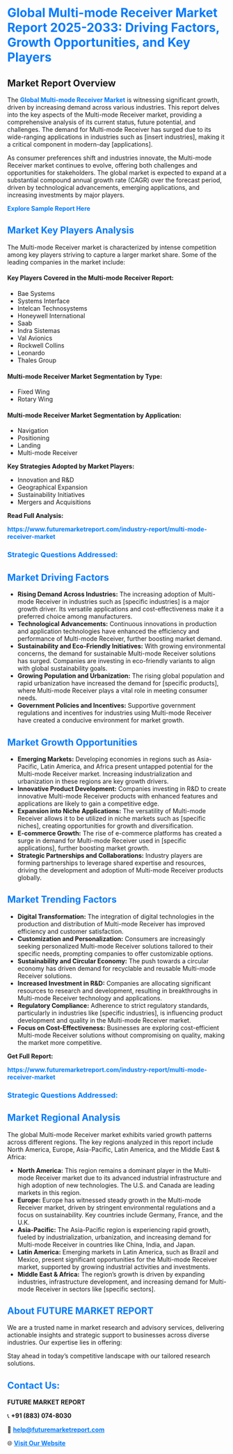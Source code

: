 <h1 style="color: #007BFF;">Global Multi-mode Receiver Market Report 2025-2033: Driving Factors, Growth Opportunities, and Key Players</h1>

<section id="overview">
<h2>Market Report Overview</h2>
<p>The <a href="https://www.futuremarketreport.com/industry-report/multi-mode-receiver-market" style="color: #007BFF; text-decoration: none;"><strong>Global Multi-mode Receiver Market</strong></a> is witnessing significant growth, driven by increasing demand across various industries. This report delves into the key aspects of the Multi-mode Receiver market, providing a comprehensive analysis of its current status, future potential, and challenges. The demand for Multi-mode Receiver has surged due to its wide-ranging applications in industries such as [insert industries], making it a critical component in modern-day [applications].</p>
<p>As consumer preferences shift and industries innovate, the Multi-mode Receiver market continues to evolve, offering both challenges and opportunities for stakeholders. The global market is expected to expand at a substantial compound annual growth rate (CAGR) over the forecast period, driven by technological advancements, emerging applications, and increasing investments by major players.</p>
</section>

<section id="overview">
<p><a href="https://www.futuremarketreport.com/request-sample/reportId=124604" style="color: #007BFF; text-decoration: none;"><strong>Explore Sample Report Here</strong></a></p>
</section>

<section id="key-players">
<h2 style="color: #007BFF;">Market Key Players Analysis</h2>
<p>The Multi-mode Receiver market is characterized by intense competition among key players striving to capture a larger market share. Some of the leading companies in the market include:</p>
<h4>Key Players Covered in the Multi-mode Receiver Report:</h4>
<ul><li>Bae Systems</li><li>Systems Interface</li><li>Intelcan Technosystems</li><li>Honeywell International</li><li>Saab</li><li>Indra Sistemas</li><li>Val Avionics</li><li>Rockwell Collins</li><li>Leonardo</li><li>Thales Group</li></ul>
<h4>Multi-mode Receiver Market Segmentation by Type:</h4>
<ul><li>Fixed Wing</li><li>Rotary Wing</li></ul>

<h4>Multi-mode Receiver Market Segmentation by Application:</h4>
<ul><li>Navigation</li><li>Positioning</li><li>Landing</li><li>Multi-mode Receiver</li></ul>
<p><strong>Key Strategies Adopted by Market Players:</strong></p>
<ul>
<li>Innovation and R&D</li>
<li>Geographical Expansion</li>
<li>Sustainability Initiatives</li>
<li>Mergers and Acquisitions</li>
</ul>
</section>

<section>
<p><strong>Read Full Analysis: </strong></p><a href="https://www.futuremarketreport.com/industry-report/multi-mode-receiver-market" style="color: #007BFF; text-decoration: none;"><strong>https://www.futuremarketreport.com/industry-report/multi-mode-receiver-market</strong></a>
<h3 style="color: #007BFF;">Strategic Questions Addressed:</h3>
</section>

<section id="driving-factors">
<h2 style="color: #007BFF;">Market Driving Factors</h2>
<ul>
<li><strong>Rising Demand Across Industries:</strong> The increasing adoption of Multi-mode Receiver in industries such as [specific industries] is a major growth driver. Its versatile applications and cost-effectiveness make it a preferred choice among manufacturers.</li>
<li><strong>Technological Advancements:</strong> Continuous innovations in production and application technologies have enhanced the efficiency and performance of Multi-mode Receiver, further boosting market demand.</li>
<li><strong>Sustainability and Eco-Friendly Initiatives:</strong> With growing environmental concerns, the demand for sustainable Multi-mode Receiver solutions has surged. Companies are investing in eco-friendly variants to align with global sustainability goals.</li>
<li><strong>Growing Population and Urbanization:</strong> The rising global population and rapid urbanization have increased the demand for [specific products], where Multi-mode Receiver plays a vital role in meeting consumer needs.</li>
<li><strong>Government Policies and Incentives:</strong> Supportive government regulations and incentives for industries using Multi-mode Receiver have created a conducive environment for market growth.</li>
</ul>
</section>

<section id="growth-opportunities">
<h2 style="color: #007BFF;">Market Growth Opportunities</h2>
<ul>
<li><strong>Emerging Markets:</strong> Developing economies in regions such as Asia-Pacific, Latin America, and Africa present untapped potential for the Multi-mode Receiver market. Increasing industrialization and urbanization in these regions are key growth drivers.</li>
<li><strong>Innovative Product Development:</strong> Companies investing in R&D to create innovative Multi-mode Receiver products with enhanced features and applications are likely to gain a competitive edge.</li>
<li><strong>Expansion into Niche Applications:</strong> The versatility of Multi-mode Receiver allows it to be utilized in niche markets such as [specific niches], creating opportunities for growth and diversification.</li>
<li><strong>E-commerce Growth:</strong> The rise of e-commerce platforms has created a surge in demand for Multi-mode Receiver used in [specific applications], further boosting market growth.</li>
<li><strong>Strategic Partnerships and Collaborations:</strong> Industry players are forming partnerships to leverage shared expertise and resources, driving the development and adoption of Multi-mode Receiver products globally.</li>
</ul>
</section>

<section id="trending-factors">
<h2 style="color: #007BFF;">Market Trending Factors</h2>
<ul>
<li><strong>Digital Transformation:</strong> The integration of digital technologies in the production and distribution of Multi-mode Receiver has improved efficiency and customer satisfaction.</li>
<li><strong>Customization and Personalization:</strong> Consumers are increasingly seeking personalized Multi-mode Receiver solutions tailored to their specific needs, prompting companies to offer customizable options.</li>
<li><strong>Sustainability and Circular Economy:</strong> The push towards a circular economy has driven demand for recyclable and reusable Multi-mode Receiver solutions.</li>
<li><strong>Increased Investment in R&D:</strong> Companies are allocating significant resources to research and development, resulting in breakthroughs in Multi-mode Receiver technology and applications.</li>
<li><strong>Regulatory Compliance:</strong> Adherence to strict regulatory standards, particularly in industries like [specific industries], is influencing product development and quality in the Multi-mode Receiver market.</li>
<li><strong>Focus on Cost-Effectiveness:</strong> Businesses are exploring cost-efficient Multi-mode Receiver solutions without compromising on quality, making the market more competitive.</li>
</ul>
</section>

<section>
<p><strong>Get Full Report: </strong></p><a href="https://www.futuremarketreport.com/industry-report/multi-mode-receiver-market" style="color: #007BFF; text-decoration: none;"><strong>https://www.futuremarketreport.com/industry-report/multi-mode-receiver-market</strong></a>
<h3 style="color: #007BFF;">Strategic Questions Addressed:</h3>
</section>


<section id="regional-analysis">
<h2 style="color: #007BFF;">Market Regional Analysis</h2>
<p>The global Multi-mode Receiver market exhibits varied growth patterns across different regions. The key regions analyzed in this report include North America, Europe, Asia-Pacific, Latin America, and the Middle East & Africa:</p>
<ul>
<li><strong>North America:</strong> This region remains a dominant player in the Multi-mode Receiver market due to its advanced industrial infrastructure and high adoption of new technologies. The U.S. and Canada are leading markets in this region.</li>
<li><strong>Europe:</strong> Europe has witnessed steady growth in the Multi-mode Receiver market, driven by stringent environmental regulations and a focus on sustainability. Key countries include Germany, France, and the U.K.</li>
<li><strong>Asia-Pacific:</strong> The Asia-Pacific region is experiencing rapid growth, fueled by industrialization, urbanization, and increasing demand for Multi-mode Receiver in countries like China, India, and Japan.</li>
<li><strong>Latin America:</strong> Emerging markets in Latin America, such as Brazil and Mexico, present significant opportunities for the Multi-mode Receiver market, supported by growing industrial activities and investments.</li>
<li><strong>Middle East & Africa:</strong> The region’s growth is driven by expanding industries, infrastructure development, and increasing demand for Multi-mode Receiver in sectors like [specific sectors].</li>
</ul>
</section>

<footer>
<h2 style="color: #007BFF;">About FUTURE MARKET REPORT</h2>
<p>We are a trusted name in market research and advisory services, delivering actionable insights and strategic support to businesses across diverse industries. Our expertise lies in offering:</p>

<p>Stay ahead in today’s competitive landscape with our tailored research solutions.</p>

<h2 style="color: #007BFF;">Contact Us:</h2>
<p><strong>FUTURE MARKET REPORT</strong></p>
<p>📞 <strong>+91 (883) 074-8030</strong></p>
<p>📧 <strong><a href="mailto:help@futuremarketreport.com" style="color: #007BFF;">help@futuremarketreport.com</a></strong></p>
<p>🌐 <strong><a href="https://www.futuremarketreport.com/" style="color: #007BFF;">Visit Our Website</a></strong></p>
</footer>